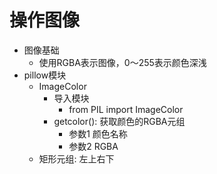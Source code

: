 # 操作图像
- 图像基础
    - 使用RGBA表示图像，0～255表示颜色深浅
- pillow模块
    - ImageColor
        - 导入模块
            - from PIL import ImageColor
        - getcolor(): 获取颜色的RGBA元组
            - 参数1 颜色名称
            - 参数2 RGBA
    - 矩形元组: 左上右下
